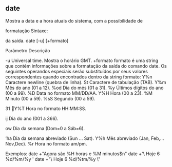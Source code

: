 ## date
Mostra a data e a hora atuais do sistema, com a possibilidade de

formatação
Sintaxe:

da saída.
date [-u] [+formato]

Parâmetro Descrição

 

-u Universal time. Mostra o horário GMT.
+formato formato é uma string que contém informações
sobre a formatação da saída do comando date.
Os seguintes operandos especiais serão
substituídos por seus valores correspondentes
quando encontrados dentro da string formato:
Y%n Caractere newline (quebra de linha).
St Caractere de tabulação (TAB).
Y%m Mês do ano (01 a 12).
%od Dia do més (01 a 31).
%y Últimos dígitos do ano (00 a 99).
%D Data no formato MM/DD/AA.
Y%H Hora (00 a 23).
%M Minuto (00 a 59).
%sS Segundo (00 a 59).

31
Y%T Hora no formato HH:MM:SS.

ij Dia do ano (001 a 366).

ow Dia da semana (Dom=0 a Sáb=6).

‘ha Dia da semana abreviado (Sun ... Sat).
Y%h Mês abreviado (Jan, Feb,... Nov,Dec).
%r Hora no formato am/pm.

Exemplos:
date +"Agora são %H horas e %M minutos$n"
date +'\ Hoje 6 %d/%m/%y \'
date +"\\ Hoje 6 %d/%tm/%y \\"



